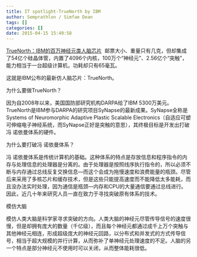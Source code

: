 ```yaml
---
title: IT spotlight-TrueNorth by IBM
author: Semprathlon / Simfae Dean
tags: []
categories: []
date: 2015-04-15 15:49:58
---
```

<a href="http://tech.163.com/14/0810/11/A39K932700094ODU.html" target="_blank">TrueNorth：IBM的百万神经元类人脑芯片</a>
<img src="http://img1.cache.netease.com/catchpic/0/0E/0E5A9A6BBA4527805BA7320B7BCDF872.jpg" alt="" />
邮票大小、重量只有几克，但却集成了54亿个硅晶体管，内置了4096个内核，100万个“神经元”、2.56亿个“突触”，能力相当于一台超级计算机，功耗却只有65毫瓦。

这就是IBM公布的最新仿人脑芯片：TrueNorth。

为什么要做TrueNorth？

因为自2008年以来，美国国防部研究机构DARPA给了IBM 5300万美元。TrueNorth是IBM参与DARPA的研究项目SyNapse的最新成果。SyNapse全称是Systems of Neuromorphic Adaptive Plastic Scalable Electronics（自适应可塑可伸缩电子神经系统，而SyNapse正好是突触的意思），其终极目标是开发出打破冯 诺依曼体系的硬件。

为什么要打破冯 诺依曼体系？

冯 诺依曼体系是传统计算机的基础。这种体系的特点是存放信息和程序指令的内存与处理信息的处理器是分离的。由于处理器是按照线序执行指令的，所以必须不断与内存通过总线反复交换信息—而这个会成为拖慢速度和浪费能量的瓶颈。尽管后来采用了多核芯片和缓存技术，但是这些只能提高速度而不能降低太多能耗，而且没办法实时处理，因为通信是瓶颈—内存和CPU的大量通信要通过总线进行。因此，近几十年来研究人员一直在致力于寻找突破原有体系的技术。

模仿大脑

模仿人类大脑是科学家寻求突破的方向。人类大脑的神经元尽管传导信号的速度很慢，但是却拥有庞大的数量（千亿级），而且每个神经元都通过成千上万个突触与其他神经元相连，形成超级庞大的神经元回路，以分布式和并发式的方式传导信号，相当于超大规模的并行计算，从而弥补了单神经元处理速度的不足。人脑的另一个特点是部分神经元不使用时可以关闭，从而整体能耗很低。